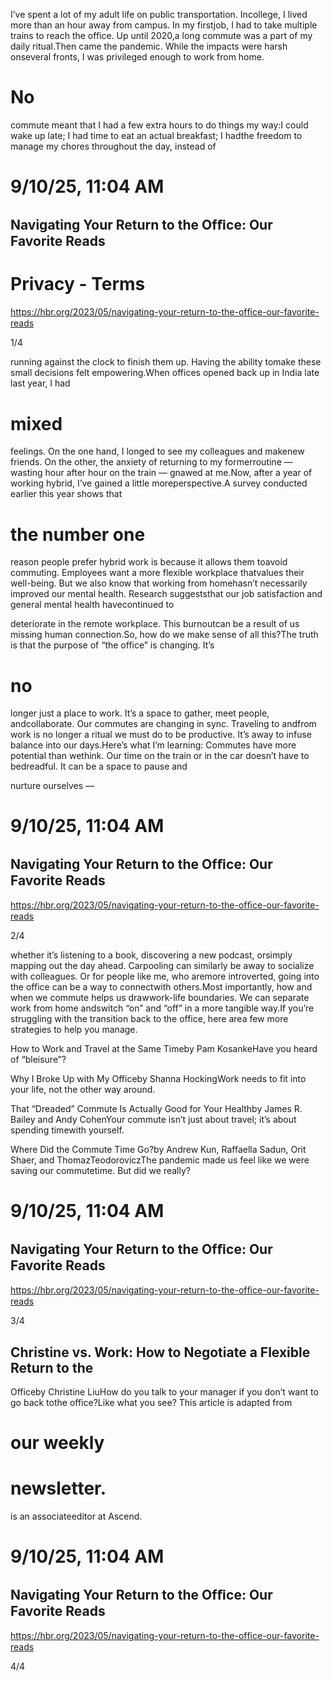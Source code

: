 I’ve spent a lot of my adult life on public transportation. Incollege, I lived more than an hour away from campus. In my firstjob, I had to take multiple trains to reach the office. Up until 2020,a long commute was a part of my daily ritual.Then came the pandemic. While the impacts were harsh onseveral fronts, I was privileged enough to work from home.

# No

commute meant that I had a few extra hours to do things my way:I could wake up late; I had time to eat an actual breakfast; I hadthe freedom to manage my chores throughout the day, instead of

# 9/10/25, 11:04 AM

## Navigating Your Return to the Ofﬁce: Our Favorite Reads

# Privacy - Terms

https://hbr.org/2023/05/navigating-your-return-to-the-ofﬁce-our-favorite-reads

1/4

running against the clock to finish them up. Having the ability tomake these small decisions felt empowering.When offices opened back up in India late last year, I had

# mixed

feelings. On the one hand, I longed to see my colleagues and makenew friends. On the other, the anxiety of returning to my formerroutine — wasting hour after hour on the train — gnawed at me.Now, after a year of working hybrid, I’ve gained a little moreperspective.A survey conducted earlier this year shows that

# the number one

reason people prefer hybrid work is because it allows them toavoid commuting. Employees want a more flexible workplace thatvalues their well-being. But we also know that working from homehasn’t necessarily improved our mental health. Research suggeststhat our job satisfaction and general mental health havecontinued to

deteriorate in the remote workplace. This burnoutcan be a result of us missing human connection.So, how do we make sense of all this?The truth is that the purpose of “the office” is changing. It’s

# no

longer just a place to work. It’s a space to gather, meet people, andcollaborate. Our commutes are changing in sync. Traveling to andfrom work is no longer a ritual we must do to be productive. It’s away to infuse balance into our days.Here’s what I’m learning: Commutes have more potential than wethink. Our time on the train or in the car doesn’t have to bedreadful. It can be a space to pause and

nurture ourselves —

# 9/10/25, 11:04 AM

## Navigating Your Return to the Ofﬁce: Our Favorite Reads

https://hbr.org/2023/05/navigating-your-return-to-the-ofﬁce-our-favorite-reads

2/4

whether it’s listening to a book, discovering a new podcast, orsimply mapping out the day ahead. Carpooling can similarly be away to socialize with colleagues. Or for people like me, who aremore introverted, going into the office can be a way to connectwith others.Most importantly, how and when we commute helps us drawwork-life boundaries. We can separate work from home andswitch “on” and “off” in a more tangible way.If you’re struggling with the transition back to the office, here area few more strategies to help you manage.

How to Work and Travel at the Same Timeby Pam KosankeHave you heard of “bleisure”?

Why I Broke Up with My Officeby Shanna HockingWork needs to fit into your life, not the other way around.

That “Dreaded” Commute Is Actually Good for Your Healthby James R. Bailey and Andy CohenYour commute isn’t just about travel; it’s about spending timewith yourself.

Where Did the Commute Time Go?by Andrew Kun, Raffaella Sadun, Orit Shaer, and ThomazTeodoroviczThe pandemic made us feel like we were saving our commutetime. But did we really?

# 9/10/25, 11:04 AM

## Navigating Your Return to the Ofﬁce: Our Favorite Reads

https://hbr.org/2023/05/navigating-your-return-to-the-ofﬁce-our-favorite-reads

3/4

## Christine vs. Work: How to Negotiate a Flexible Return to the

Officeby Christine LiuHow do you talk to your manager if you don’t want to go back tothe office?Like what you see? This article is adapted from

# our weekly

# newsletter.

is an associateeditor at Ascend.

# 9/10/25, 11:04 AM

## Navigating Your Return to the Ofﬁce: Our Favorite Reads

https://hbr.org/2023/05/navigating-your-return-to-the-ofﬁce-our-favorite-reads

4/4
